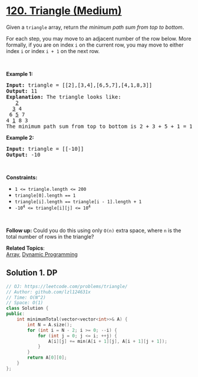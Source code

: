 # [120. Triangle (Medium)](https://leetcode.com/problems/triangle/)

<p>Given a <code>triangle</code> array, return <em>the minimum path sum from top to bottom</em>.</p>

<p>For each step, you may move to an adjacent number of the row below. More formally, if you are on index <code>i</code> on the current row, you may move to either index <code>i</code> or index <code>i + 1</code> on the next row.</p>

<p>&nbsp;</p>
<p><strong>Example 1:</strong></p>

<pre><strong>Input:</strong> triangle = [[2],[3,4],[6,5,7],[4,1,8,3]]
<strong>Output:</strong> 11
<strong>Explanation:</strong> The triangle looks like:
   <u>2</u>
  <u>3</u> 4
 6 <u>5</u> 7
4 <u>1</u> 8 3
The minimum path sum from top to bottom is 2 + 3 + 5 + 1 = 11 (underlined above).
</pre>

<p><strong>Example 2:</strong></p>

<pre><strong>Input:</strong> triangle = [[-10]]
<strong>Output:</strong> -10
</pre>

<p>&nbsp;</p>
<p><strong>Constraints:</strong></p>

<ul>
	<li><code>1 &lt;= triangle.length &lt;= 200</code></li>
	<li><code>triangle[0].length == 1</code></li>
	<li><code>triangle[i].length == triangle[i - 1].length + 1</code></li>
	<li><code>-10<sup>4</sup> &lt;= triangle[i][j] &lt;= 10<sup>4</sup></code></li>
</ul>

<p>&nbsp;</p>
<strong>Follow up:</strong> Could you&nbsp;do this using only <code>O(n)</code> extra space, where <code>n</code> is the total number of rows in the triangle?

**Related Topics**:  
[Array](https://leetcode.com/tag/array/), [Dynamic Programming](https://leetcode.com/tag/dynamic-programming/)

## Solution 1. DP

```cpp
// OJ: https://leetcode.com/problems/triangle/
// Author: github.com/lzl124631x
// Time: O(N^2)
// Space: O(1)
class Solution {
public:
    int minimumTotal(vector<vector<int>>& A) {
        int N = A.size();
        for (int i = N - 2; i >= 0; --i) {
            for (int j = 0; j <= i; ++j) {
                A[i][j] += min(A[i + 1][j], A[i + 1][j + 1]);
            }
        }
        return A[0][0];
    }
};
```